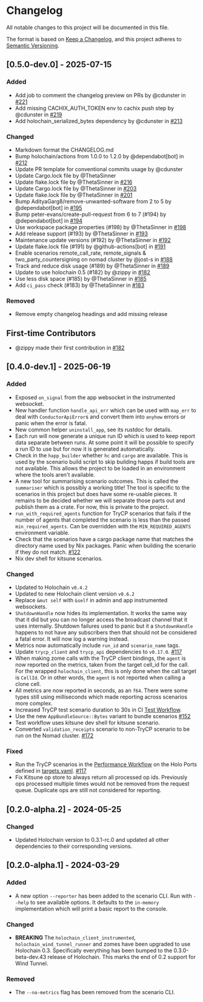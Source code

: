 # Changelog

All notable changes to this project will be documented in this file.

The format is based on [Keep a Changelog](https://keepachangelog.com/en/1.0.0/),
and this project adheres to [Semantic Versioning](https://semver.org/spec/v2.0.0.html).

## [0.5.0-dev.0] - 2025-07-15

### Added

- Add job to comment the changelog preview on PRs by @cdunster in [#221](https://github.com/holochain/wind-tunnel/pull/221)
- Add missing CACHIX_AUTH_TOKEN env to cachix push step by @cdunster in [#219](https://github.com/holochain/wind-tunnel/pull/219)
- Add holochain_serialized_bytes dependency by @cdunster in [#213](https://github.com/holochain/wind-tunnel/pull/213)

### Changed

- Markdown format the CHANGELOG.md
- Bump holochain/actions from 1.0.0 to 1.2.0 by @dependabot[bot] in [#212](https://github.com/holochain/wind-tunnel/pull/212)
- Update PR template for conventional commits usage by @cdunster
- Update Cargo.lock file by @ThetaSinner
- Update flake.lock file by @ThetaSinner in [#216](https://github.com/holochain/wind-tunnel/pull/216)
- Update Cargo.lock file by @ThetaSinner in [#203](https://github.com/holochain/wind-tunnel/pull/203)
- Update flake.lock file by @ThetaSinner in [#201](https://github.com/holochain/wind-tunnel/pull/201)
- Bump AdityaGarg8/remove-unwanted-software from 2 to 5 by @dependabot[bot] in [#195](https://github.com/holochain/wind-tunnel/pull/195)
- Bump peter-evans/create-pull-request from 6 to 7 (#194) by @dependabot[bot] in [#194](https://github.com/holochain/wind-tunnel/pull/194)
- Use workspace package properties (#198) by @ThetaSinner in [#198](https://github.com/holochain/wind-tunnel/pull/198)
- Add release support (#193) by @ThetaSinner in [#193](https://github.com/holochain/wind-tunnel/pull/193)
- Maintenance update versions (#192) by @ThetaSinner in [#192](https://github.com/holochain/wind-tunnel/pull/192)
- Update flake.lock file (#191) by @github-actions[bot] in [#191](https://github.com/holochain/wind-tunnel/pull/191)
- Enable scenarios remote_call_rate, remote_signals & two_party_countersigning on nomad cluster by @jost-s in [#188](https://github.com/holochain/wind-tunnel/pull/188)
- Track and reduce disk usage (#189) by @ThetaSinner in [#189](https://github.com/holochain/wind-tunnel/pull/189)
- Update to use holochain  0.5 (#182) by @zippy in [#182](https://github.com/holochain/wind-tunnel/pull/182)
- Use less disk space (#185) by @ThetaSinner in [#185](https://github.com/holochain/wind-tunnel/pull/185)
- Add `ci_pass` check (#183) by @ThetaSinner in [#183](https://github.com/holochain/wind-tunnel/pull/183)

### Removed

- Remove empty changelog headings and add missing release

## First-time Contributors

* @zippy made their first contribution in [#182](https://github.com/holochain/wind-tunnel/pull/182)

## [0.4.0-dev.1] - 2025-06-19

### Added

- Exposed `on_signal` from the app websocket in the instrumented websocket.
- New handler function `handle_api_err` which can be used with `map_err` to deal with `ConductorApiError`s and convert
  them into `anyhow` errors or panic when the error is fatal.
- New common helper `uninstall_app`, see its rustdoc for details.
- Each run will now generate a unique run ID which is used to keep report data separate between runs. At some point it
  will be possible to specify a run ID to use but for now it is generated automatically.
- Check in the `happ_builder` whether `hc` and `cargo` are available. This is used by the scenario build script to skip
  building happs if build tools are not available. This allows the project to be loaded in an environment where the
  tools aren't available.
- A new tool for summarising scenario outcomes. This is called the `summariser` which is possibly a working title! The
  tool is specific to the scenarios in this project but does have some re-usable pieces. It remains to be decided whether
  we will separate those parts out and publish them as a crate. For now, this is private to the project.
- `run_with_required_agents` function for TryCP scenarios that fails if the number of agents that completed the scenario
  is less than the passed `min_required_agents`. Can be overridden with the `MIN_REQUIRED_AGENTS` environment variable.
- Check that the scenarios have a cargo package name that matches the directory name used by Nix packages. Panic when
  building the scenario if they do not match. [#122](https://github.com/holochain/wind-tunnel/pull/122)
- Nix dev shell for kitsune scenarios.

### Changed

- Updated to Holochain `v0.4.2`
- Updated to new Holochain client version `v0.6.2`
- Replace `&mut self` with `&self` in admin and app instrumented websockets.
- `ShutdownHandle` now hides its implementation. It works the same way that it did but you can no longer access the
  broadcast channel that it uses internally. Shutdown failures used to panic but it a `ShutdownHandle` happens to not
  have any subscribers then that should not be considered a fatal error. It will now log a warning instead.
- Metrics now automatically include `run_id` and `scenario_name` tags.
- Update `trycp_client` and `trycp_api` dependencies to `v0.17.0`. [#117](https://github.com/holochain/wind-tunnel/pull/117)
- When making zome calls with the TryCP client bindings, the `agent` is now reported on the metrics, taken from the target
  cell_id for the call. For the wrapped `holochain_client`, this is only done when the call target is `CellId`. Or in
  other words, the `agent` is not reported when calling a clone cell.
- All metrics are now reported in seconds, as an `f64`. There were some types still using milliseconds which made reporting
  across scenarios more complex.
- Increased TryCP test scenario duration to 30s in CI [Test Workflow](.github/workflows/test.yaml).
- Use the new `AppBundleSource::Bytes` variant to bundle scenarios [#152](https://github.com/holochain/wind-tunnel/pull/152)
- Test workflow uses kitsune dev shell for kitsune scenario.
- Converted `validation_receipts` scenario to non-TryCP scenario to be run on the Nomad cluster. [#172](https://github.com/holochain/wind-tunnel/pull/172)

### Fixed

- Run the TryCP scenarios in the [Performance Workflow](.github/workflows/performance.yaml) on the Holo Ports defined in [targets.yaml](targets.yaml). [#117](https://github.com/holochain/wind-tunnel/pull/117)
- Fix Kitsune op store to always return all processed op ids. Previously ops processed multiple times would not be removed from the request queue. Duplicate ops are still not considered for reporting.

## [0.2.0-alpha.2] - 2024-05-25

### Changed

- Updated Holochain version to 0.3.1-rc.0 and updated all other dependencies to their corresponding versions.

## [0.2.0-alpha.1] - 2024-03-29

### Added

- A new option `--reporter` has been added to the scenario CLI. Run with `--help` to see available options. It defaults
  to the `in-memory` implementation which will print a basic report to the console.

### Changed

- **BREAKING** The `holochain_client_instrumented`, `holochain_wind_tunnel_runner` and zomes have been upgraded to use Holochain 0.3.
  Specifically everything has been bumped to the 0.3.0-beta-dev.43 release of Holochain.
  This marks the end of 0.2 support for Wind Tunnel.

### Removed

- The `--no-metrics` flag has been removed from the scenario CLI.
